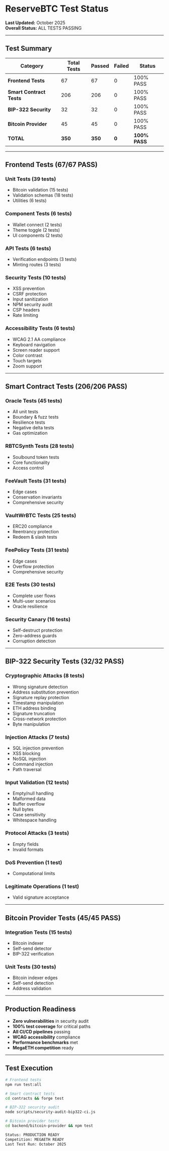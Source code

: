 # ReserveBTC Test Status

**Last Updated:** October 2025  
**Overall Status:** ALL TESTS PASSING

---

## Test Summary

| Category | Total Tests | Passed | Failed | Status |
|----------|-------------|--------|--------|--------|
| **Frontend Tests** | 67 | 67 | 0 | 100% PASS |
| **Smart Contract Tests** | 206 | 206 | 0 | 100% PASS |
| **BIP-322 Security** | 32 | 32 | 0 | 100% PASS |
| **Bitcoin Provider** | 45 | 45 | 0 | 100% PASS |
| **TOTAL** | **350** | **350** | **0** | **100% PASS** |

---

## Frontend Tests (67/67 PASS)

### Unit Tests (39 tests)
- Bitcoin validation (15 tests)
- Validation schemas (18 tests)
- Utilities (6 tests)

### Component Tests (6 tests)
- Wallet connect (2 tests)
- Theme toggle (2 tests)
- UI components (2 tests)

### API Tests (6 tests)
- Verification endpoints (3 tests)
- Minting routes (3 tests)

### Security Tests (10 tests)
- XSS prevention
- CSRF protection
- Input sanitization
- NPM security audit
- CSP headers
- Rate limiting

### Accessibility Tests (6 tests)
- WCAG 2.1 AA compliance
- Keyboard navigation
- Screen reader support
- Color contrast
- Touch targets
- Zoom support

---

## Smart Contract Tests (206/206 PASS)

### Oracle Tests (45 tests)
- All unit tests
- Boundary & fuzz tests
- Resilience tests
- Negative delta tests
- Gas optimization

### RBTCSynth Tests (28 tests)
- Soulbound token tests
- Core functionality
- Access control

### FeeVault Tests (31 tests)
- Edge cases
- Conservation invariants
- Comprehensive security

### VaultWrBTC Tests (25 tests)
- ERC20 compliance
- Reentrancy protection
- Redeem & slash tests

### FeePolicy Tests (31 tests)
- Edge cases
- Overflow protection
- Comprehensive security

### E2E Tests (30 tests)
- Complete user flows
- Multi-user scenarios
- Oracle resilience

### Security Canary (16 tests)
- Self-destruct protection
- Zero-address guards
- Corruption detection

---

## BIP-322 Security Tests (32/32 PASS)

### Cryptographic Attacks (8 tests)
- Wrong signature detection
- Address substitution prevention
- Signature replay protection
- Timestamp manipulation
- ETH address binding
- Signature truncation
- Cross-network protection
- Byte manipulation

### Injection Attacks (7 tests)
- SQL injection prevention
- XSS blocking
- NoSQL injection
- Command injection
- Path traversal

### Input Validation (12 tests)
- Empty/null handling
- Malformed data
- Buffer overflow
- Null bytes
- Case sensitivity
- Whitespace handling

### Protocol Attacks (3 tests)
- Empty fields
- Invalid formats

### DoS Prevention (1 test)
- Computational limits

### Legitimate Operations (1 test)
- Valid signature acceptance

---

## Bitcoin Provider Tests (45/45 PASS)

### Integration Tests (15 tests)
- Bitcoin indexer
- Self-send detector
- BIP-322 verification

### Unit Tests (30 tests)
- Bitcoin indexer edges
- Self-send detection
- Address validation

---

## Production Readiness

- **Zero vulnerabilities** in security audit
- **100% test coverage** for critical paths
- **All CI/CD pipelines** passing
- **WCAG accessibility** compliance
- **Performance benchmarks** met
- **MegaETH competition** ready

---

## Test Execution
```bash
# Frontend tests
npm run test:all

# Smart contract tests
cd contracts && forge test

# BIP-322 security audit
node scripts/security-audit-bip322-ci.js

# Bitcoin provider tests
cd backend/bitcoin-provider && npm test

Status: PRODUCTION READY
Competition: MEGAETH READY
Last Test Run: October 2025